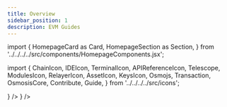 ```yaml
---
title: Overview
sidebar_position: 1
description: EVM Guides
---
```


import {
HomepageCard as Card,
HomepageSection as Section,
} from '../../../../src/components/HomepageComponents.jsx';

import {
ChainIcon,
IDEIcon,
TerminalIcon,
APIReferenceIcon,
Telescope,
ModulesIcon,
RelayerIcon,
AssetIcon,
KeysIcon,
Osmojs,
Transaction,
OsmosisCore,
Contribute,
Guide,
} from '../../../../src/icons';

<Section>
<Card
title="iDapp Functions"
description="Learning how to execute different types of cross-chain requests in Near Chain"
to="near-guides/iDapp-functions"
icon={<ModulesIcon />}
/>
<Card
title="Additional Security Module"
description="Learning how to implement Additional Security Module in NEAR contract"
to="near-guides/asm-implementation"
icon={<ModulesIcon />}
/>
</Section>
